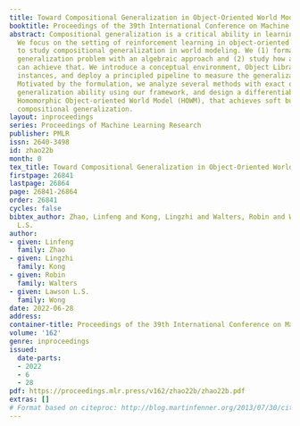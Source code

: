 ```yaml
---
title: Toward Compositional Generalization in Object-Oriented World Modeling
booktitle: Proceedings of the 39th International Conference on Machine Learning
abstract: Compositional generalization is a critical ability in learning and decision-making.
  We focus on the setting of reinforcement learning in object-oriented environments
  to study compositional generalization in world modeling. We (1) formalize the compositional
  generalization problem with an algebraic approach and (2) study how a world model
  can achieve that. We introduce a conceptual environment, Object Library, and two
  instances, and deploy a principled pipeline to measure the generalization ability.
  Motivated by the formulation, we analyze several methods with exact or no compositional
  generalization ability using our framework, and design a differentiable approach,
  Homomorphic Object-oriented World Model (HOWM), that achieves soft but more efficient
  compositional generalization.
layout: inproceedings
series: Proceedings of Machine Learning Research
publisher: PMLR
issn: 2640-3498
id: zhao22b
month: 0
tex_title: Toward Compositional Generalization in Object-Oriented World Modeling
firstpage: 26841
lastpage: 26864
page: 26841-26864
order: 26841
cycles: false
bibtex_author: Zhao, Linfeng and Kong, Lingzhi and Walters, Robin and Wong, Lawson
  L.S.
author:
- given: Linfeng
  family: Zhao
- given: Lingzhi
  family: Kong
- given: Robin
  family: Walters
- given: Lawson L.S.
  family: Wong
date: 2022-06-28
address:
container-title: Proceedings of the 39th International Conference on Machine Learning
volume: '162'
genre: inproceedings
issued:
  date-parts:
  - 2022
  - 6
  - 28
pdf: https://proceedings.mlr.press/v162/zhao22b/zhao22b.pdf
extras: []
# Format based on citeproc: http://blog.martinfenner.org/2013/07/30/citeproc-yaml-for-bibliographies/
---
```

